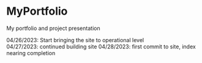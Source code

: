# MyPortfolio
My portfolio and project presentation


04/26/2023: Start bringing the site to operational level <br />
04/27/2023: continued building site
04/28/2023: first commit to site, index nearing completion